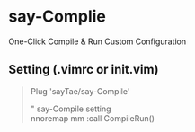 # say-Complie
One-Click Compile &amp; Run Custom Configuration

## Setting (.vimrc or init.vim) 
> Plug 'sayTae/say-Compile'
> 
> " say-Compile setting  
> nnoremap mm :call CompileRun()<CR>
